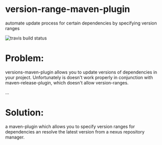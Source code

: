 version-range-maven-plugin
==========================

automate update process for certain dependencies by specifying version ranges

![travis build status](https://travis-ci.org/mkloeckner/version-range-maven-plugin.svg?branch=master "Travis Build Status")

# Problem:

versions-maven-plugin allows you to update versions of dependencies in your project. 
Unfortunately is doesn't work properly in conjunction with maven-release-plugin, which doesn't allow version-ranges.

...


# Solution:

a maven-plugin which allows you to specify version ranges for dependencies an resolve the latest version from a 
nexus repository manager.


